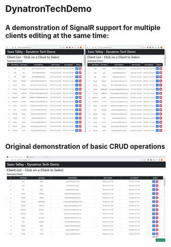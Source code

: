 # DynatronTechDemo

## A demonstration of SignalR support for multiple clients editing at the same time:

![SignalRDemo](DySignalRDemo.gif)

## Original demonstration of basic CRUD operations

![Demo](DynatronDemo.gif)